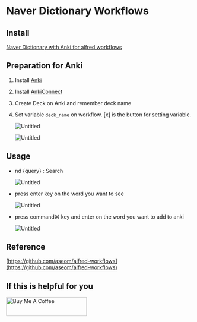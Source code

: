 # Naver Dictionary Workflows

## Install

[Naver Dictionary with Anki for alfred workflows](https://github.com/WiseSquid/Naver-Dictionary-with-Anki-for-alfred-workflow/releases/tag/1.0.0)

## Preparation for Anki

1. Install [Anki](https://apps.ankiweb.net)
2. Install [AnkiConnect](https://ankiweb.net/shared/info/2055492159)
3. Create Deck on Anki and remember deck name
4. Set variable `deck_name` on workflow. [x] is the button for setting variable. 

    ![Untitled](https://user-images.githubusercontent.com/45332816/88473611-4d5a6f00-cf5a-11ea-8839-aaaa6db6ebe5.png)

    ![Untitled](https://user-images.githubusercontent.com/45332816/88473618-59463100-cf5a-11ea-9d2c-177976c690a6.png)

## Usage

- nd {query} : Search

    ![Untitled](https://user-images.githubusercontent.com/45332816/88473621-6cf19780-cf5a-11ea-8e0e-49701acec009.png)

- press enter key on the word you want to see

    ![Untitled](https://user-images.githubusercontent.com/45332816/88473628-767aff80-cf5a-11ea-9581-7523497149b8.png)

- press command⌘ key and enter on the word you want to add to anki

    ![Untitled](https://user-images.githubusercontent.com/45332816/88473644-8db9ed00-cf5a-11ea-9f49-04d7188bc075.png)

## Reference

[https://github.com/aseom/alfred-workflows](https://github.com/aseom/alfred-workflows)


## If this is helpful for you

<a href="https://www.buymeacoffee.com/WiseSquid" target="_blank"><img src="https://cdn.buymeacoffee.com/buttons/default-orange.png" alt="Buy Me A Coffee" style="height: 51px !important;width: 217px !important;" ></a>

